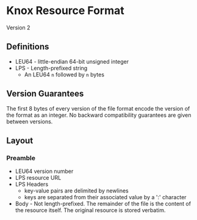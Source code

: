 # Knox Resource Format

Version 2

## Definitions

- LEU64 - little-endian 64-bit unsigned integer
- LPS - Length-prefixed string
    - An LEU64 `n` followed by `n` bytes

## Version Guarantees

The first 8 bytes of every version of the file format encode the version of the
format as an integer. No backward compatibility guarantees are given between
versions.

## Layout

### Preamble

- LEU64 version number
- LPS resource URL
- LPS Headers
    - key-value pairs are delimited by newlines
    - keys are separated from their associated value by a ':' character
- Body - Not length-prefixed. The remainder of the file is the content of the
  resource itself. The original resource is stored verbatim.
